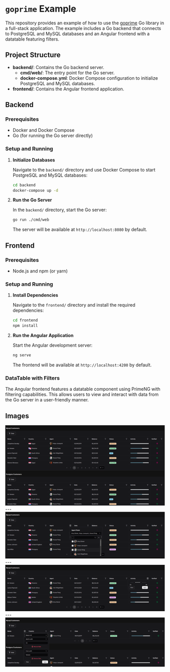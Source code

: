 # `goprime` Example

This repository provides an example of how to use the [goprime](https://github.com/AdamShannag/goprime) Go library in a full-stack application. The example includes a Go backend that connects to PostgreSQL and MySQL databases and an Angular frontend with a datatable featuring filters.

## Project Structure

- **backend/**: Contains the Go backend server.
    - **cmd/web/**: The entry point for the Go server.
    - **docker-compose.yml**: Docker Compose configuration to initialize PostgreSQL and MySQL databases.
- **frontend/**: Contains the Angular frontend application.

## Backend

### Prerequisites

- Docker and Docker Compose
- Go (for running the Go server directly)

### Setup and Running

1. **Initialize Databases**

   Navigate to the `backend/` directory and use Docker Compose to start PostgreSQL and MySQL databases:

   ```bash
   cd backend
   docker-compose up -d
   ```

2. **Run the Go Server**

   In the `backend/` directory, start the Go server:

   ```bash
   go run ./cmd/web
   ```

   The server will be available at `http://localhost:8080` by default.

## Frontend

### Prerequisites

- Node.js and npm (or yarn)

### Setup and Running

1. **Install Dependencies**

   Navigate to the `frontend/` directory and install the required dependencies:

   ```bash
   cd frontend
   npm install
   ```

2. **Run the Angular Application**

   Start the Angular development server:

   ```bash
   ng serve
   ```

   The frontend will be available at `http://localhost:4200` by default.

### DataTable with Filters

The Angular frontend features a datatable component using PrimeNG with filtering capabilities. This allows users to view and interact with data from the Go server in a user-friendly manner.

## Images

<img alt="jot" src="images/1.png" />
---
<img alt="jot" src="images/2.png" />
---
<img alt="jot" src="images/3.png" />
---
<img alt="jot" src="images/4.png" />

